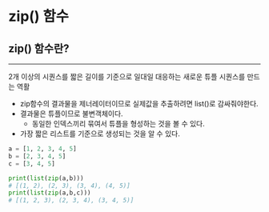 # zip() 함수

## zip() 함수란?

---

2개 이상의 시퀀스를 짧은 길이를 기준으로 일대일 대응하는 새로운 튜플 시퀀스를 만드는 역활

- zip함수의 결과물을 제너레이터이므로 실제값을 추출하려면 list()로 감싸줘야한다.
- 결과물은 튜플이므로 불변객체이다.
    - 동일한 인덱스끼리 묶여서 튜플을 형성하는 것을 볼 수 있다.
- 가장 짧은 리스트를 기준으로 생성되는 것을 알 수 있다.

```python
a = [1, 2, 3, 4, 5]
b = [2, 3, 4, 5]
c = [3, 4, 5]

print(list(zip(a,b)))
# [(1, 2), (2, 3), (3, 4), (4, 5)]
print(list(zip(a,b,c)))
# [(1, 2, 3), (2, 3, 4), (3, 4, 5)]
```